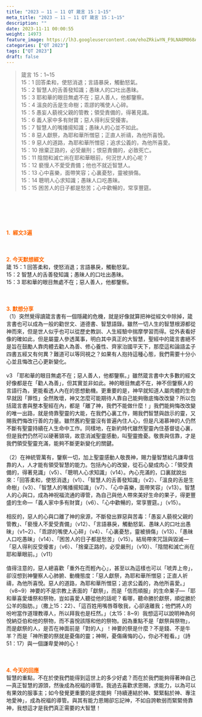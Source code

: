 ```yaml
---
title: "2023 – 11 – 11 QT 箴言 15：1~15"
meta_title: "2023 – 11 – 11 QT 箴言 15：1~15"
description: ""
date: 2023-11-11 00:00:55
weight: 14973
feature_image: https://lh3.googleusercontent.com/ehoZRkiwYN_F9LNA8M068AYxt73EavCZno-PD1cJRuf5BbSkQVUWr3gNEbt5kSs28Pb_Elg17kSrtf9ybWvojWoMV6I4tPM3vGRGDq6GkKkPdL2Gut4QAIw4-uykKUAtNiKgQKntvsU=w800
categories: ["QT 2023"]
tags: ["QT 2023"]
draft: false
---
```


<blockquote>箴言 15：1~15<br />
15：1 回答柔和，使怒消退；言語暴戾，觸動怒氣。<br />
15：2 智慧人的舌善發知識；愚昧人的口吐出愚昧。<br />
15：3 耶和華的眼目無處不在；惡人善人，他都鑒察。<br />
15：4 溫良的舌是生命樹；乖謬的嘴使人心碎。<br />
15：5 愚妄人藐視父親的管教；領受責備的，得著見識。<br />
15：6 義人家中多有財寶；惡人得利反受擾害。<br />
15：7 智慧人的嘴播揚知識；愚昧人的心並不如此。<br />
15：8 惡人獻祭，為耶和華所憎惡；正直人祈禱，為他所喜悅。<br />
15：9 惡人的道路，為耶和華所憎惡；追求公義的，為他所喜愛。<br />
15：10 捨棄正路的，必受嚴刑；恨惡責備的，必致死亡。<br />
15：11 陰間和滅亡尚在耶和華眼前，何況世人的心呢？<br />
15：12 褻慢人不愛受責備；他也不就近智慧人。<br />
15：13 心中喜樂，面帶笑容；心裏憂愁，靈被損傷。<br />
15：14 聰明人心求知識；愚昧人口吃愚昧。<br />
15：15 困苦人的日子都是愁苦；心中歡暢的，常享豐筵。</blockquote><br />
&nbsp;<br />
<br />
&nbsp;<br />
<br />
<span style="color: #ff6600;"><strong>1.  經文3遍</strong></span><br />
<br />
&nbsp;<br />
<br />
<span style="color: #ff6600;"><strong>2. 今天默想經文<br />
</strong></span>箴 15：1 回答柔和，使怒消退；言語暴戾，觸動怒氣。<br />
15：2 智慧人的舌善發知識；愚昧人的口吐出愚昧。<br />
15：3 耶和華的眼目無處不在；惡人善人，他都鑒察。<br />
<br />
&nbsp;<br />
<br />
<strong><span style="color: #ff6600;">3. 默想分享<br />
</span></strong>（1）突然覺得讀箴言書有一個隱藏的危機，就是好像就算把神從經文中除掉，箴言書也可以成為一般的勸世文、道德書、智慧語錄。雖然一切人生的智慧根源都從神而來，但是世人似乎也可以從歷史教訓、人生經驗中揣摩學習而得。從外表看好像的確如此，但是屬靈人參透萬事，明白其中真正的大智慧，聖經中的箴言書絕不是旨在鼓勵人靠肉體去勸人為善、修心養性、齊家治國平天下，那麼這和論語孟子四書五經又有何異？難道可以等同視之？如果有人抱持這種心態，我們需要十分小心並且悔改己心更新變化。<br />
<br />
v3 「耶和華的眼目無處不在；惡人善人，他都鑒察。」雖然箴言書中大多數的經文好像都是在「勸人為善」，但其實並非如此。神的眼目無處不在，神不但鑒察人的言語行為，更能看透人內在的思想動機。更重要的是，神早就知道人屬肉體的生命早就因「罪性」全然敗壞，神又怎麼可能期待人靠自己能夠徹底悔改改變？所以包括箴言書與整本聖經在內，都是「離了神，我們不能做什麼！」我們能夠悔改改變的唯一出路，就是倚靠聖靈的大能，在我們心裏工作，賜我們智慧與啟示的靈，又賜我們悔改行善的力量。雖然舊約聖靈沒有普遍內住人心，但是凡渴慕神的人仍然不斷有聖靈持續在人生命中工作。同樣地，在新約時代雖然聖靈內住基督徒心裏，但是我們仍然可以硬著頸項，故意消滅聖靈感動，叫聖靈擔憂。敬畏與信靠，才是我們領受聖靈充滿，能夠不斷更新變化的關鍵。<br />
<br />
（2）在神統管萬有，鑒察一切，加上聖靈感動人敬畏神，賜力量智慧給凡謙卑信靠的人，人才能有領受智慧的能力。包括內心的改變，從石心變成肉心：「領受責備的，得著見識」（v5）、「聰明人心求知識」（v14）。內心充滿的，口裏就說出來：「回答柔和，使怒消退」（v1）、「智慧人的舌善發知識」（v2）、「溫良的舌是生命樹」（v3）、「智慧人的嘴播揚知識」（v7）、「心中喜樂，面帶笑容」（v13）。智慧人的心與口，成為神祝福流通的導管，為自己與他人帶來美好生命的果子，得更豐盛的生命—「義人家中多有財寶」（v6）、「心中歡暢的，常享豐筵。」（v15）。<br />
<br />
相反的，惡人的心與口離了神的泉源，不斷發出罪惡與苦毒：「愚妄人藐視父親的管教」、「褻慢人不愛受責備」（v12）、「言語暴戾，觸動怒氣、愚昧人的口吐出愚昧」（v1~2）、「乖謬的嘴使人心碎」（v4）、「心裏憂愁，靈被損傷」（v13）、「愚昧人口吃愚昧」（v14）、「困苦人的日子都是愁苦」（v15）。結局帶來咒詛與毀滅—「惡人得利反受擾害」（v6）、「捨棄正路的，必受嚴刑」（v10）、「陰間和滅亡尚在耶和華眼前。」（v11）<br />
<br />
值得注意的，惡人總喜歡「重外在而輕內心」，甚至以為這樣也可以「唬弄上帝」，卻沒想到神鑒察人心肺腑、動機態度：「惡人獻祭，為耶和華所憎惡；正直人祈禱，為他所喜悅。惡人的道路，為耶和華所憎惡；追求公義的，為他所喜愛。」（v8~9）神要的不是宗教上表面的「獻祭」，而是「信而順服」的生命果子—「耶和華喜愛燔祭和祭物，豈如喜愛人聽從他的話呢？看哪，聽命勝於獻祭，順從勝於公羊的脂肪。」（撒上15：22）、「這百姓用嘴唇尊敬我，心卻遠離我；他們將人的吩咐當作道理教導人，所以拜我也是枉然。」（太15：8~9）我想這可以說明神為何悅納亞伯和他的祭物，而不喜悅該隱和他的祭物。因為重點不是「獻祭與祭物」，而是獻祭的人，是否在神面前是「對的人」！神要的祭是什麼？不是錢、不是牛羊？而是「神所要的祭就是憂傷的靈；神啊，憂傷痛悔的心，你必不輕看。」（詩51：17）與一個謙卑愛神的心！<br />
<br />
&nbsp;<br />
<br />
<strong style="font-size: inherit;"><span style="color: #ff6600;">4. 今天的回應<br />
</span></strong>智慧的重點，不在於使我們能得到這世上的多少好處？而在於我們能夠得著神自己—真正智慧的源頭，然後成為祝福的導管。我過去喜歡求恩賜，求能力，以為可以有果效的服事主；如今發覺更重要的是求能夠「持續連結於神、緊緊黏於神、專注地愛神」，成為祝福的導管。與其有能力恩賜卻忘記神，不如自誇軟弱而緊緊倚靠神，我想這才是我們真正需要的大智慧！<br />
<br />
&nbsp;<br />
<br />
<audio style="display: none;" controls="controls"></audio><br />
<br />
<audio style="display: none;" controls="controls"></audio><br />
<br />
<audio style="display: none;" controls="controls"></audio><br />
<br />
<audio style="display: none;" controls="controls"></audio><br />
<br />
<audio style="display: none;" controls="controls"></audio>
        